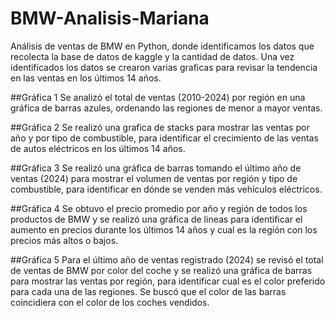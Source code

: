 # BMW-Analisis-Mariana
Análisis de ventas de BMW en Python, donde identificamos los datos que recolecta la base de datos de kaggle y la cantidad de datos. 
Una vez identificados los datos se crearon varias graficas para revisar la tendencia en las ventas en los últimos 14 años. 

##Gráfica 1
Se analizó el total de ventas (2010-2024) por región en una gráfica de barras azules, ordenando las regiones de menor a mayor ventas. 

##Gráfica 2
Se realizó una grafica de stacks para mostrar las ventas por año y por tipo de combustible, para identificar el crecimiento de las ventas de autos eléctricos en los últimos 14 años. 

##Gráfica 3
Se realizó una gráfica de barras tomando el último año de ventas (2024) para mostrar el volumen de ventas por región y tipo de combustible, para identificar en dónde se venden más vehículos eléctricos. 

##Gráfica 4
Se obtuvo el precio promedio por año y región de todos los productos de BMW y se realizó una gráfica de lineas para identificar el aumento en precios durante los últimos 14 años y cual es la región con los precios más altos o bajos. 

##Gráfica 5
Para el último año de ventas registrado (2024) se revisó el total de ventas de BMW por color del coche y se realizó una gráfica de barras para mostrar las ventas por región, para identificar cual es el color preferido para cada una de las regiones. Se buscó que el color de las barras coincidiera con el color de los coches vendidos. 
